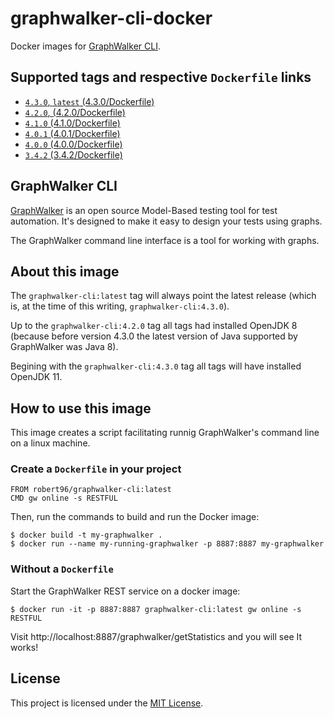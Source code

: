 # graphwalker-cli-docker

Docker images for [GraphWalker CLI](http://graphwalker.github.io/).

## Supported tags and respective `Dockerfile` links

* [`4.3.0`, `latest` (4.3.0/Dockerfile)](https://github.com/Robert-96/graphwalker-cli-docker/blob/master/4.3.0/Dockerfile)
* [`4.2.0`, (4.2.0/Dockerfile)](https://github.com/Robert-96/graphwalker-cli-docker/blob/master/4.2.0/Dockerfile)
* [`4.1.0` (4.1.0/Dockerfile)](https://github.com/Robert-96/graphwalker-cli-docker/blob/master/4.1.0/Dockerfile)
* [`4.0.1` (4.0.1/Dockerfile)](https://github.com/Robert-96/graphwalker-cli-docker/blob/master/4.0.1/Dockerfile)
* [`4.0.0` (4.0.0/Dockerfile)](https://github.com/Robert-96/graphwalker-cli-docker/blob/master/4.0.0/Dockerfile)
* [`3.4.2` (3.4.2/Dockerfile)](https://github.com/Robert-96/graphwalker-cli-docker/blob/master/3.4.2/Dockerfile)

## GraphWalker CLI

[GraphWalker](http://graphwalker.github.io/) is an open source Model-Based testing tool for test automation. It's designed to make it easy to design your tests using graphs.

The GraphWalker command line interface is a tool for working with graphs.

## About this image

The `graphwalker-cli:latest` tag will always point the latest release (which is, at the time of this writing, `graphwalker-cli:4.3.0`).

Up to the `graphwalker-cli:4.2.0` tag all tags had installed OpenJDK 8 (because before version 4.3.0 the latest version of Java supported by GraphWalker was Java 8).

Begining with the `graphwalker-cli:4.3.0` tag all tags will have installed OpenJDK 11.

## How to use this image

This image creates a script facilitating runnig GraphWalker's command line on a linux machine.

### Create a `Dockerfile` in your project

```
FROM robert96/graphwalker-cli:latest
CMD gw online -s RESTFUL
```

Then, run the commands to build and run the Docker image:

```
$ docker build -t my-graphwalker .
$ docker run --name my-running-graphwalker -p 8887:8887 my-graphwalker
```

### Without a `Dockerfile`

Start the GraphWalker REST service on a docker image:

```
$ docker run -it -p 8887:8887 graphwalker-cli:latest gw online -s RESTFUL
```

Visit http://localhost:8887/graphwalker/getStatistics and you will see It works!

## License

This project is licensed under the [MIT License](https://github.com/Robert-96/graphwalker-cli-docker/blob/main/LICENSE).
